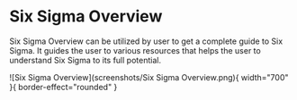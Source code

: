 # Six Sigma Overview

Six Sigma Overview can be utilized by user to get a complete guide to Six Sigma. It guides the user to various resources that helps the user to understand Six Sigma to its full potential.

![Six Sigma Overview](screenshots/Six Sigma Overview.png){ width="700" }{ border-effect="rounded" }
